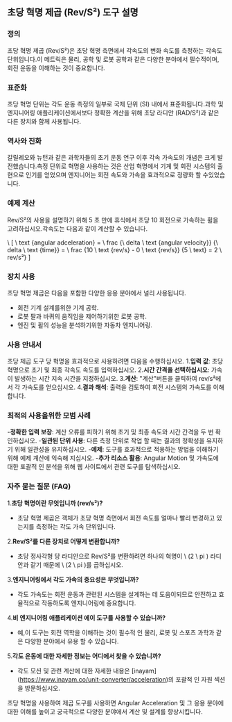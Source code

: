 ## 초당 혁명 제곱 (Rev/S²) 도구 설명

### 정의
초당 혁명 제곱 (Rev/S²)은 초당 혁명 측면에서 각속도의 변화 속도를 측정하는 각속도 단위입니다.이 메트릭은 물리, 공학 및 로봇 공학과 같은 다양한 분야에서 필수적이며, 회전 운동을 이해하는 것이 중요합니다.

### 표준화
초당 혁명 단위는 각도 운동 측정의 일부로 국제 단위 (SI) 내에서 표준화됩니다.과학 및 엔지니어링 애플리케이션에서보다 정확한 계산을 위해 초당 라디안 (RAD/S²)과 같은 다른 장치와 함께 사용됩니다.

### 역사와 진화
갈릴레오와 뉴턴과 같은 과학자들의 초기 운동 연구 이후 각속 가속도의 개념은 크게 발전했습니다.측정 단위로 혁명을 사용하는 것은 산업 혁명에서 기계 및 회전 시스템의 출현으로 인기를 얻었으며 엔지니어는 회전 속도와 가속을 효과적으로 정량화 할 수있었습니다.

### 예제 계산
Rev/S²의 사용을 설명하기 위해 5 초 만에 휴식에서 초당 10 회전으로 가속하는 휠을 고려하십시오.각속도는 다음과 같이 계산할 수 있습니다.

\ [
\ text {angular adceleration} = \ frac {\ delta \ text {angular velocity}} {\ delta \ text {time}} = \ frac {10 \ text {rev/s} - 0 \ text {rev/s}} {5 \ text} = 2 \ rev/s²}
\]

### 장치 사용
초당 혁명 제곱은 다음을 포함한 다양한 응용 분야에서 널리 사용됩니다.
- 회전 기계 설계를위한 기계 공학.
- 로봇 팔과 바퀴의 움직임을 제어하기위한 로봇 공학.
- 엔진 및 휠의 성능을 분석하기위한 자동차 엔지니어링.

### 사용 안내서
초당 제곱 도구 당 혁명을 효과적으로 사용하려면 다음을 수행하십시오.
1.**입력 값**: 초당 혁명으로 초기 및 최종 각속도 속도를 입력하십시오.
2.**시간 간격을 선택하십시오**: 가속이 발생하는 시간 지속 시간을 지정하십시오.
3.**계산**: "계산"버튼을 클릭하여 rev/s²에서 각 가속도를 얻으십시오.
4.**결과 해석**: 출력을 검토하여 회전 시스템의 가속도를 이해합니다.

### 최적의 사용을위한 모범 사례
-**정확한 입력 보장**: 계산 오류를 피하기 위해 초기 및 최종 속도와 시간 간격을 두 번 확인하십시오.
-**일관된 단위 사용**: 다른 측정 단위로 작업 할 때는 결과의 정확성을 유지하기 위해 일관성을 유지하십시오.
-**예제**: 도구를 효과적으로 적용하는 방법을 이해하기 위해 예제 계산에 익숙해 지십시오.
-**추가 리소스 활용**: Angular Motion 및 가속도에 대한 포괄적 인 분석을 위해 웹 사이트에서 관련 도구를 탐색하십시오.

### 자주 묻는 질문 (FAQ)

1.**초당 혁명이란 무엇입니까 (rev/s²)?**
- 초당 혁명 제곱은 객체가 초당 혁명 측면에서 회전 속도를 얼마나 빨리 변경하고 있는지를 측정하는 각도 가속 단위입니다.

2.**Rev/S²를 다른 장치로 어떻게 변환합니까?**
- 초당 정사각형 당 라디안으로 Rev/S²를 변환하려면 하나의 혁명이 \ (2 \ pi \) 라디안과 같기 때문에 \ (2 \ pi \)를 곱하십시오.

3.**엔지니어링에서 각도 가속의 중요성은 무엇입니까?**
- 각도 가속도는 회전 운동과 관련된 시스템을 설계하는 데 도움이되므로 안전하고 효율적으로 작동하도록 엔지니어링에 중요합니다.

4.**비 엔지니어링 애플리케이션 에이 도구를 사용할 수 있습니까?**
- 예,이 도구는 회전 역학을 이해하는 것이 필수적 인 물리, 로봇 및 스포츠 과학과 같은 다양한 분야에서 유용 할 수 있습니다.

5.**각도 운동에 대한 자세한 정보는 어디에서 찾을 수 있습니까?**
- 각도 모션 및 관련 계산에 대한 자세한 내용은 [inayam] (https://www.inayam.co/unit-converter/acceleration)의 포괄적 인 자원 섹션을 방문하십시오.

초당 혁명을 사용하여 제곱 도구를 사용하면 Angular Acceleration 및 그 응용 분야에 대한 이해를 높이고 궁극적으로 다양한 분야에서 계산 및 설계를 향상시킵니다.